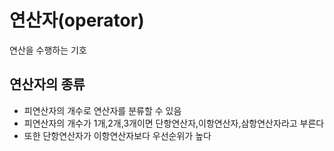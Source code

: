 # 연산자(operator)

연산을 수행하는 기호

## 연산자의 종류

* 피연산자의 개수로 연산자를 분류할 수 있음
* 피연산자의 개수가 1개,2개,3개이면 단항연산자,이항연산자,삼항연산자라고 부른다
* 또한 단항연산자가 이항연산자보다 우선순위가 높다

